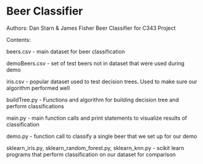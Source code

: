 # Beer Classifier
Authors: Dan Starn & James Fisher
Beer Classifier for C343 Project

Contents:


beers.csv - main dataset for beer classification

demoBeers.csv - set of test beers not in dataset that were used during demo

iris.csv - popular dataset used to test decision trees. Used to make sure our algorithm performed well


buildTree.py - Functions and algorithm for building decision tree and perform classifications

main.py - main function calls and print statements to visualize results of classification

demo.py - function call to classify a single beer that we set up for our demo

sklearn_iris.py, sklearn_random_forest.py, sklearn_knn.py - scikit learn programs that perform classification on our dataset for comparison

